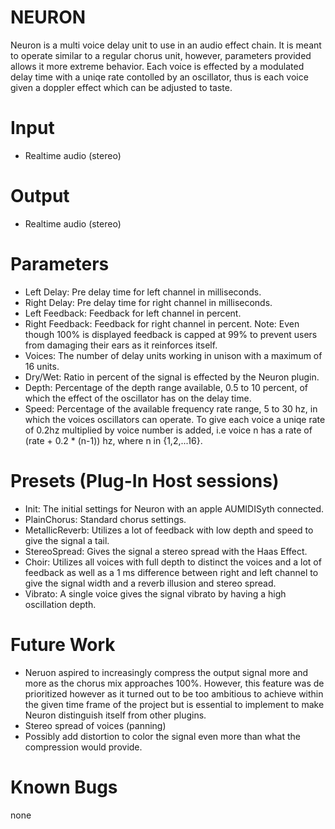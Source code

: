 # NEURON
Neuron is a multi voice delay unit to use in an audio effect chain. 
It is meant to operate similar to a regular chorus unit, however, 
parameters provided allows it more extreme behavior. Each voice is effected by a 
modulated delay time with a uniqe rate contolled by an oscillator, 
thus is each voice given a doppler effect which can be adjusted to taste.

# Input
- Realtime audio (stereo)

# Output
- Realtime audio (stereo)

# Parameters
- Left Delay: Pre delay time for left channel in milliseconds.
- Right Delay: Pre delay time for right channel in milliseconds.
- Left Feedback: Feedback for left channel in percent.
- Right Feedback: Feedback for right channel in percent.
    Note: Even though 100% is displayed feedback is capped at 99% to prevent
    users from damaging their ears as it reinforces itself.
- Voices: The number of delay units working in unison with a maximum of 16 units.
- Dry/Wet: Ratio in percent of the signal is effected by the Neuron plugin.
- Depth: Percentage of the depth range available, 0.5 to 10 percent, of which the
    effect of the oscillator has on the delay time.
- Speed: Percentage of the available frequency rate range, 5 to 30 hz, in which 
    the voices oscillators can operate. To give each voice a uniqe rate of 0.2hz
    multiplied by voice number is added, i.e voice n has a rate of 
    (rate + 0.2 * (n-1)) hz, where n in {1,2,...16}.

# Presets (Plug-In Host sessions)
- Init: The initial settings for Neuron with an apple AUMIDISyth connected.
- PlainChorus: Standard chorus settings.
- MetallicReverb: Utilizes a lot of feedback with low depth and speed to give 
    the signal a tail.
- StereoSpread: Gives the signal a stereo spread with the Haas Effect.
- Choir: Utilizes all voices with full depth to distinct the voices and a lot of 
feedback as well as a 1 ms difference between right and left channel to give 
the signal width and a reverb illusion and stereo spread.
- Vibrato: A single voice gives the signal vibrato by having a high oscillation 
    depth.

# Future Work
- Neruon aspired to increasingly compress the output signal more and more as the
    chorus mix approaches 100%. However, this feature was de prioritized however 
    as it turned out to be too ambitious to achieve within the given time frame 
    of the project but is essential to implement to make Neuron distinguish 
    itself from other plugins.
- Stereo spread of voices (panning)
- Possibly add distortion to color the signal even more than what the 
    compression would provide.

# Known Bugs
none
